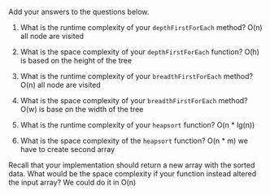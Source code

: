 Add your answers to the questions below.

1. What is the runtime complexity of your `depthFirstForEach` method? O(n) all node are visited

2. What is the space complexity of your `depthFirstForEach` function?  O(h) is based on the height of the tree

3. What is the runtime complexity of your `breadthFirstForEach` method?  O(n) all node are visited

4. What is the space complexity of your `breadthFirstForEach` method? O(w) is base on the width of the tree

5. What is the runtime complexity of your `heapsort` function? O(n * lg(n))

6. What is the space complexity of the `heapsort` function?  O(n * m) we have to create second array

Recall that your implementation should return a new array with the sorted data. What would be the space complexity if your function instead altered the input array?
We could do it in O(n)
